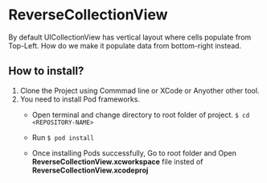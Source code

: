 # ReverseCollectionView
By default UICollectionView has vertical layout where cells populate from Top-Left. How do we make it populate data from bottom-right instead.

## How to install?
1. Clone the Project using Commmad line or XCode or Anyother other tool.
2. You need to install Pod frameworks.
   - Open terminal and change directory to root folder of project. ``` $ cd <REPOSITORY-NAME> ```
   
   - Run ``` $ pod install ```
   - Once installing Pods successfully, Go to root folder and Open **ReverseCollectionView.xcworkspace** file insted of **ReverseCollectionView.xcodeproj**
